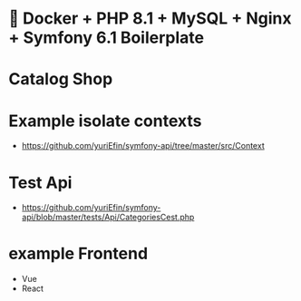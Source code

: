 # 🐳 Docker + PHP 8.1 + MySQL + Nginx + Symfony 6.1 Boilerplate

# Catalog Shop

# Example isolate contexts 
- https://github.com/yuriEfin/symfony-api/tree/master/src/Context

# Test Api 
- https://github.com/yuriEfin/symfony-api/blob/master/tests/Api/CategoriesCest.php

# example Frontend
- Vue
- React
